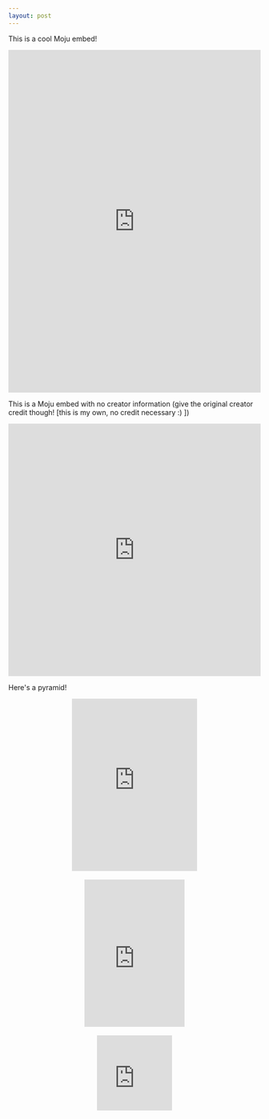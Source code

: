 ```yaml
---
layout: post
---
```


This is a cool Moju embed!

<style>
.moju-container {
position: relative;
margin: 0 auto;
padding: 100% 0 180px;
max-width: 600px;
height: 0;
overflow: hidden;
}
.moju-container.small {
max-width:300px
}
.moju-container.noinfo {
padding: 100% 0 0;
}

.moju-container iframe {
position: absolute;
top: 0;
left: 0;
/* this makes the iframe resize on iOS Safari */
width: 1px;
min-width: 100%;
*width: 100%;
height: 100%;
border: none;
}
</style>

<div class="moju-container"><iframe src="https://getmoju.com/e/xBEmpSS1LIEB" seamless frameBorder="0" scrolling="no"></iframe></div>

This is a Moju embed with no creator information (give the original creator credit though! [this is my own, no credit necessary :) ])

<div class="moju-container noinfo"><iframe src="https://getmoju.com/e/Ypsojy4fhZw?noinfo" seamless frameBorder="0" scrolling="no"></div>

This is a small (but still cool) Moju embed!

<div class="moju-container small"><iframe src="https://getmoju.com/e/xBEmpSS1LIEB" seamless frameBorder="0" style="border:none;" scrolling="no"></iframe></div>

Here's a pyramid!

<div class="moju-container" style="padding:344px 0 0;max-width: 250px"><iframe src="https://getmoju.com/e/RTqfSzIQhoEB" seamless frameBorder="0" scrolling="no"></iframe></div>

<br>

<div class="moju-container" style="padding:294px 0 0;max-width: 200px"><iframe src="https://getmoju.com/e/QmOzKtZagIEB" seamless frameBorder="0" scrolling="no"></iframe></div>

<br>

<div class="moju-container" style="padding:150px 0 0;max-width: 150px"><iframe src="https://getmoju.com/e/RMqclttxu38B" seamless frameBorder="0" scrolling="no"></iframe></div>
